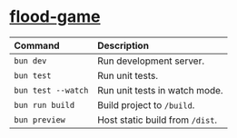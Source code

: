 [flood-game][main]
==================

| Command            | Description                     |
|:-------------------|:--------------------------------|
| `bun dev`          | Run development server.         |
| `bun test`         | Run unit tests.                 |
| `bun test --watch` | Run unit tests in watch mode.   |
| `bun run build`    | Build project to `/build`.      |
| `bun preview`      | Host static build from `/dist`. |

[main]: https://skeoh.com/flood-game
